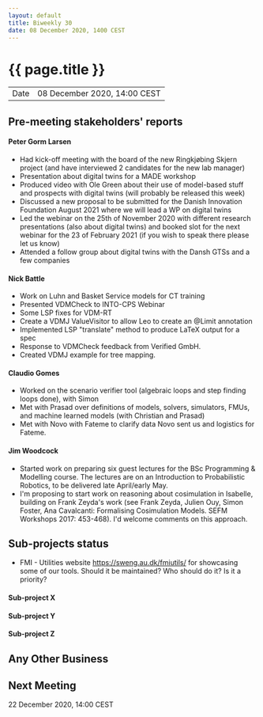 ```yaml
---
layout: default
title: Biweekly 30
date: 08 December 2020, 1400 CEST
---
```


<script src="https://code.jquery.com/jquery-1.11.1.min.js">
</script>
<script src="/javascripts/edit.js"></script>
<script>setEditButonNm();</script>

# {{ page.title }}

|||
|---|---|
| Date | 08 December 2020, 14:00 CEST |


## Pre-meeting stakeholders' reports

<!-- Please keep in mind that the minutes are publicly available.-->

#### Peter Gorm Larsen
* Had kick-off meeting with the board of the new Ringkjøbing Skjern project (and have interviewed 2 candidates for the new lab manager)
* Presentation about digital twins for a MADE workshop
* Produced video with Ole Green about their use of model-based stuff and prospects with digital twins (will probably be released this week)
* Discussed a new proposal to be submitted for the Danish Innovation Foundation August 2021 where we will lead a WP on digital twins
* Led the webinar on the 25th of November 2020 with different research presentations (also about digital twins) and booked slot for the next webinar for the 23 of February 2021 (if you wish to speak there please let us know)
* Attended a follow group about digital twins with the Dansh GTSs and a few companies

#### Nick Battle
* Work on Luhn and Basket Service models for CT training
* Presented VDMCheck to INTO-CPS Webinar
* Some LSP fixes for VDM-RT
* Create a VDMJ ValueVisitor to allow Leo to create an @Limit annotation
* Implemented LSP "translate" method to produce LaTeX output for a spec
* Response to VDMCheck feedback from Verified GmbH.
* Created VDMJ example for tree mapping.

#### Claudio Gomes
* Worked on the scenario verifier tool (algebraic loops and step finding loops done), with Simon
* Met with Prasad over definitions of models, solvers, simulators, FMUs, and machine learned models (with Christian and Prasad)
* Met with Novo with Fateme to clarify data Novo sent us and logistics for Fateme.

#### Jim Woodcock
* Started work on preparing six guest lectures for the BSc Programming & Modelling course. The lectures are on an Introduction to Probabilistic Robotics, to be delivered late April/early May.
* I'm proposing to start work on reasoning about cosimulation in Isabelle, building on Frank Zeyda's work (see Frank Zeyda, Julien Ouy, Simon Foster, Ana Cavalcanti: Formalising Cosimulation Models. SEFM Workshops 2017: 453-468). I'd welcome comments on this approach.

## Sub-projects status

* FMI - Utilities website https://sweng.au.dk/fmiutils/ for showcasing some of our tools. Should it be maintained? Who should do it? Is it a priority? 

#### Sub-project X

#### Sub-project Y

#### Sub-project Z

##  Any Other Business

Next Meeting
------------

22 December 2020, 14:00 CEST


<div id="edit_page_div"></div>
